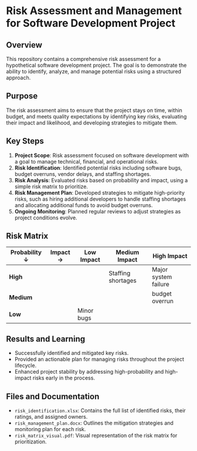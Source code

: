 # Risk Assessment and Management for Software Development Project

## Overview
This repository contains a comprehensive risk assessment for a hypothetical software development project. The goal is to demonstrate the ability to identify, analyze, and manage potential risks using a structured approach.

## Purpose
The risk assessment aims to ensure that the project stays on time, within budget, and meets quality expectations by identifying key risks, evaluating their impact and likelihood, and developing strategies to mitigate them.

## Key Steps
1. **Project Scope**: Risk assessment focused on software development with a goal to manage technical, financial, and operational risks.
2. **Risk Identification**: Identified potential risks including software bugs, budget overruns, vendor delays, and staffing shortages.
3. **Risk Analysis**: Evaluated risks based on probability and impact, using a simple risk matrix to prioritize.
4. **Risk Management Plan**: Developed strategies to mitigate high-priority risks, such as hiring additional developers to handle staffing shortages and allocating additional funds to avoid budget overruns.
5. **Ongoing Monitoring**: Planned regular reviews to adjust strategies as project conditions evolve.

## Risk Matrix
| Probability ↓ | Impact → | Low Impact  | Medium Impact | High Impact |
|---------------|-----------|-------------|---------------|-------------|
| **High**      |           |             | Staffing shortages |Major system failure |
| **Medium**    |           |             |              | budget overrun |
| **Low**       |           |   Minor bugs      |   |

## Results and Learning
- Successfully identified and mitigated key risks.
- Provided an actionable plan for managing risks throughout the project lifecycle.
- Enhanced project stability by addressing high-probability and high-impact risks early in the process.

## Files and Documentation
- `risk_identification.xlsx`: Contains the full list of identified risks, their ratings, and assigned owners.
- `risk_management_plan.docx`: Outlines the mitigation strategies and monitoring plan for each risk.
- `risk_matrix_visual.pdf`: Visual representation of the risk matrix for prioritization.

